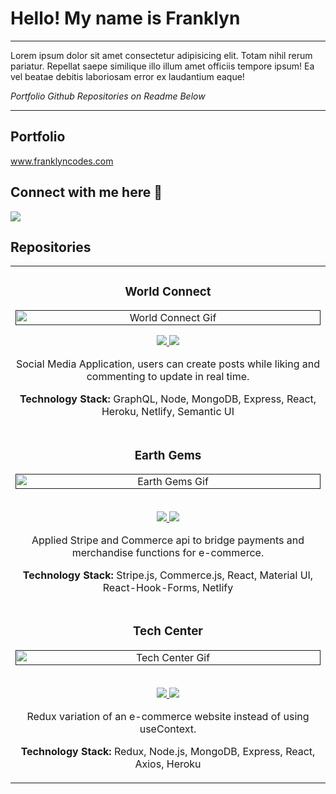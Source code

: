 <h1>Hello! My name is Franklyn</h1>
<hr />
<p> Lorem ipsum dolor sit amet consectetur adipisicing elit. Totam nihil rerum pariatur. Repellat saepe similique illo
    illum amet officiis tempore ipsum! Ea vel beatae debitis laboriosam error ex laudantium eaque!</p>
<i>Portfolio Github Repositories on Readme Below </i>
<hr>
<h2>Portfolio</h2> <a href="www.franklyncodes.com" alt="Franklyn Codes Website">www.franklyncodes.com</a>
<br />

<h2>Connect with me here 📧</h2>
<a href="https://www.linkedin.com/in/franklyncodes/">
    <img src="https://img.shields.io/badge/linkedin-%230077B5.svg?&style=for-the-badge&logo=linkedin&logoColor=white" />
</a>
<br />


<h2 align="left">Repositories </h2>

<div align="center">
    <table>
        <tr>
            <td width="100%">
                <h3 align="center" color="green">World Connect</h3>
                <div align="center">
                    <a href=>
                        <img src="" alt="World Connect Gif" height="100%" />
                        <a src="https://github.com/franklyncodes/"/>
                        <p>
                            <a href="https://github.com/franklyncodes/" target="_blank">
                                <img src="https://img.shields.io/badge/Repo-blue?style=for-the-badge&logo=github" />
                            </a>
                            <a href="https://github.com/franklyncodes/" target="_blank">
                                <img
                                    src="https://img.shields.io/badge/-website-aqua?style=for-the-badge&color=800080" />
                            </a>
                        </p>
                        <p>Social Media Application, users can create posts while liking and commenting to update in
                            real time.
                        </p>
                        <p><strong>Technology Stack:</strong> GraphQL, Node, MongoDB, Express, React, Heroku,
                            Netlify,
                            Semantic UI
                </div>
            </td>
        </tr>
        <tr>
            <td width="100%">
                <h3 align="center" color="green">Earth Gems</h2>
                    <div align="center">
                        <a href=>
                            <img src="" alt="Earth Gems Gif" height="100%" />
                            <a src="https://github.com/franklyncodes/"/>
                        </a>
                        <br>
                        <br>
                        <p>
                            <a href="https://github.com/franklyncodes/" target="_blank">
                                <img src="https://img.shields.io/badge/Repo-blue?style=for-the-badge&logo=github" />
                            </a>
                            <a href="https://github.com/franklyncodes/" target="_blank">
                                <img
                                    src="https://img.shields.io/badge/-website-green?style=for-the-badge&color=800080" />
                            </a>
                        </p>
                        <p> Applied Stripe and Commerce api to bridge payments and merchandise functions for
                            e-commerce. </p>
                        <p><strong>Technology Stack:</strong> Stripe.js, Commerce.js, React, Material UI,
                            React-Hook-Forms, Netlify</p>
                    </div>
        </tr>
        <tr>
            <td width="100%">
                <h3 align="center" color="green">Tech Center</h2>
                    <div align="center">
                        <a href=>
                            <img src="" alt="Tech Center Gif" height="100%" />
                            <a src="https://github.com/franklyncodes/" />
                        </a>
                        <br>
                        <br>
                        <p>
                            <a href="https://github.com/franklyncodes/" target="_blank">
                                <img src="https://img.shields.io/badge/Repo-blue?style=for-the-badge&logo=github" />
                            </a>
                            <a href="https://github.com/franklyncodes/" target="_blank">
                                <img
                                    src="https://img.shields.io/badge/-website-green?style=for-the-badge&color=800080" />
                            </a>
                        </p>
                        <p> Redux variation of an e-commerce website instead of using useContext. </p>
                        <p><strong>Technology Stack:</strong> Redux, Node.js, MongoDB, Express, React, Axios, Heroku</p>
                    </div>
        </tr>
    </table>
</div>